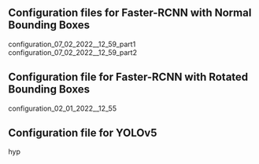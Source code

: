 ## Configuration files for Faster-RCNN with Normal Bounding Boxes

configuration_07_02_2022__12_59_part1 
configuration_07_02_2022__12_59_part2

## Configuration file for Faster-RCNN with Rotated Bounding Boxes

configuration_02_01_2022__12_55 

## Configuration file for YOLOv5

hyp
